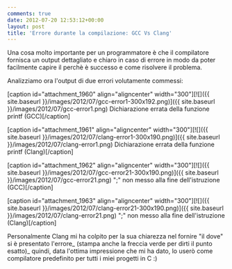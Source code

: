 ```yaml
---
comments: true
date: 2012-07-20 12:53:12+00:00
layout: post
title: 'Errore durante la compilazione: GCC Vs Clang'
---
```


Una cosa molto importante per un programmatore è che il compilatore fornisca un output dettagliato e chiaro in caso di errore in modo da poter facilmente capire il perchè è successo e come risolvere il problema.

Analizziamo ora l'output di due errori volutamente commessi:

<!-- more -->

[caption id="attachment_1960" align="aligncenter" width="300"][![]({{ site.baseurl }}/images/2012/07/gcc-error1-300x192.png)]({{ site.baseurl }}/images/2012/07/gcc-error1.png) Dichiarazione errata della funzione printf (GCC)[/caption]

[caption id="attachment_1961" align="aligncenter" width="300"][![]({{ site.baseurl }}/images/2012/07/clang-error1-300x190.png)]({{ site.baseurl }}/images/2012/07/clang-error1.png) Dichiarazione errata della funzione printf (Clang)[/caption]

[caption id="attachment_1962" align="aligncenter" width="300"][![]({{ site.baseurl }}/images/2012/07/gcc-error21-300x190.png)]({{ site.baseurl }}/images/2012/07/gcc-error21.png) ";" non messo alla fine dell'istruzione (GCC)[/caption]

[caption id="attachment_1963" align="aligncenter" width="300"][![]({{ site.baseurl }}/images/2012/07/clang-error21-300x190.png)]({{ site.baseurl }}/images/2012/07/clang-error21.png) ";" non messo alla fine dell'istruzione (Clang)[/caption]

Personalmente Clang mi ha colpito per la sua chiarezza nel fornire "il dove" si è presentato l'errore_ (stampa anche la freccia verde per dirti il punto esatto)_ quindi, data l'ottima impressione che mi ha dato, lo userò come compilatore predefinito per tutti i miei progetti in C :)
